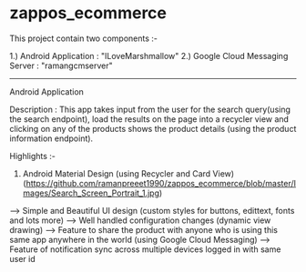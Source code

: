 ﻿# zappos_ecommerce

This project contain two components :-

1.) Android Application : "ILoveMarshmallow"
2.) Google Cloud Messaging Server : "ramangcmserver"

--------------------------------------------------------
Android Application

Description : This app takes input from the user for the search query(using the search endpoint), load the results on the page into a recycler view and clicking on any of the products shows the product details (using the product information endpoint).

Highlights :-
1. Android Material Design (using Recycler and Card View) 
(https://github.com/ramanpreeet1990/zappos_ecommerce/blob/master/Images/Search_Screen_Portrait_1.jpg)

--> Simple and Beautiful UI design (custom styles for buttons, edittext, fonts and lots more)
--> Well handled configuration changes (dynamic view drawing)
--> Feature to share the product with anyone who is using this same app anywhere in the world (using Google Cloud Messaging)
--> Feature of notification sync across multiple devices logged in with same user id

